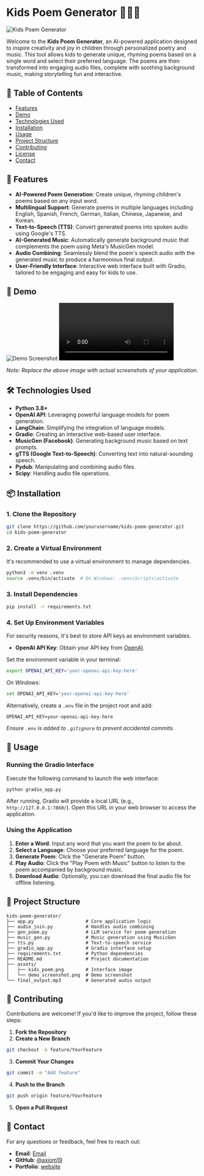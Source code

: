 # Kids Poem Generator 🎨📜🎶

![Kids Poem Generator](assets/poem.png)

Welcome to the **Kids Poem Generator**, an AI-powered application designed to inspire creativity and joy in children through personalized poetry and music. This tool allows kids to generate unique, rhyming poems based on a single word and select their preferred language. The poems are then transformed into engaging audio files, complete with soothing background music, making storytelling fun and interactive.

## 📝 Table of Contents

- [Features](#features)
- [Demo](#demo)
- [Technologies Used](#technologies-used)
- [Installation](#installation)
- [Usage](#usage)
- [Project Structure](#project-structure)
- [Contributing](#contributing)
- [License](#license)
- [Contact](#contact)

## 🎉 Features

- **AI-Powered Poem Generation**: Create unique, rhyming children's poems based on any input word.
- **Multilingual Support**: Generate poems in multiple languages including English, Spanish, French, German, Italian, Chinese, Japanese, and Korean.
- **Text-to-Speech (TTS)**: Convert generated poems into spoken audio using Google's TTS.
- **AI-Generated Music**: Automatically generate background music that complements the poem using Meta's MusicGen model.
- **Audio Combining**: Seamlessly blend the poem's speech audio with the generated music to produce a harmonious final output.
- **User-Friendly Interface**: Interactive web interface built with Gradio, tailored to be engaging and easy for kids to use.

## 🎥 Demo

![Demo Screenshot](assets/demo.png)
![Demo Video](assets/demo_mov.mp4)

*Note: Replace the above image with actual screenshots of your application.*

## 🛠 Technologies Used

- **Python 3.8+**
- **OpenAI API**: Leveraging powerful language models for poem generation.
- **LangChain**: Simplifying the integration of language models.
- **Gradio**: Creating an interactive web-based user interface.
- **MusicGen (Facebook)**: Generating background music based on text prompts.
- **gTTS (Google Text-to-Speech)**: Converting text into natural-sounding speech.
- **Pydub**: Manipulating and combining audio files.
- **Scipy**: Handling audio file operations.

## 📦 Installation

### 1. Clone the Repository

```bash
git clone https://github.com/yourusername/kids-poem-generator.git
cd kids-poem-generator
```

### 2. Create a Virtual Environment

It's recommended to use a virtual environment to manage dependencies.

```bash
python3 -m venv .venv
source .venv/bin/activate  # On Windows: .venv\Scripts\activate
```

### 3. Install Dependencies

```bash
pip install -r requirements.txt
```

### 4. Set Up Environment Variables

For security reasons, it's best to store API keys as environment variables.

- **OpenAI API Key**: Obtain your API key from [OpenAI](https://platform.openai.com/account/api-keys).

Set the environment variable in your terminal:

```bash
export OPENAI_API_KEY='your-openai-api-key-here'
```

*On Windows:*

```bash
set OPENAI_API_KEY='your-openai-api-key-here'
```

Alternatively, create a `.env` file in the project root and add:

```env
OPENAI_API_KEY=your-openai-api-key-here
```

*Ensure `.env` is added to `.gitignore` to prevent accidental commits.*

## 🚀 Usage

### Running the Gradio Interface

Execute the following command to launch the web interface:

```bash
python gradio_app.py
```

After running, Gradio will provide a local URL (e.g., `http://127.0.0.1:7860/`). Open this URL in your web browser to access the application.

### Using the Application

1. **Enter a Word**: Input any word that you want the poem to be about.
2. **Select a Language**: Choose your preferred language for the poem.
3. **Generate Poem**: Click the "Generate Poem" button.
4. **Play Audio**: Click the "Play Poem with Music" button to listen to the poem accompanied by background music.
5. **Download Audio**: Optionally, you can download the final audio file for offline listening.

## 📂 Project Structure

```
kids-poem-generator/
├── app.py                   # Core application logic
├── audio_join.py            # Handles audio combining
├── gen_poem.py              # LLM service for poem generation
├── music_gen.py             # Music generation using MusicGen
├── tts.py                   # Text-to-speech service
├── gradio_app.py            # Gradio interface setup
├── requirements.txt         # Python dependencies
├── README.md                # Project documentation
├── assets/
│   ├── kids_poem.png        # Interface image
│   └── demo_screenshot.png  # Demo screenshot
└── final_output.mp3         # Generated audio output
```

## 🤝 Contributing

Contributions are welcome! If you'd like to improve the project, follow these steps:

1. **Fork the Repository**
2. **Create a New Branch**

```bash
git checkout -b feature/YourFeature
```

3. **Commit Your Changes**

```bash
git commit -m "Add feature"
```

4. **Push to the Branch**

```bash
git push origin feature/YourFeature
```

5. **Open a Pull Request**


## 📧 Contact

For any questions or feedback, feel free to reach out:

- **Email**: [Email](shagundeepsingh80@gmail.com)
- **GitHub**: [@axiom19](https://github.com/axiom19)
- **Portfolio**: [website](https://shagunnsingh007.wixsite.com/my-site)
